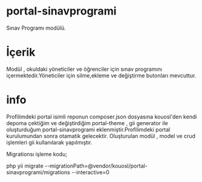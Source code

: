# portal-sinavprogrami
Sınav Programı modülü.
# İçerik
Modül , okuldaki yöneticiler ve öğrenciler için sınav programını içermektedir.Yöneticiler için silme,ekleme ve değiştirme butonları mevcuttur.

# info
Profilimdeki portal isimli reponun composer.json dosyasına kouosl'den kendi depoma çektiğim ve değiştirdiğim portal-theme , gii generator ile oluşturduğum portal-sinavprogrami eklenmiştir.Profilimdeki portal kurulumundan sonra otamatik gelecektir.
Oluşturulan modül , model ve crud işlemleri gii kullanılarak yapılmıştır.

Migrationsı işleme kodu;

php yii migrate --migrationPath=@vendor/kouosl/portal-sinavprogrami/migrations --interactive=0


